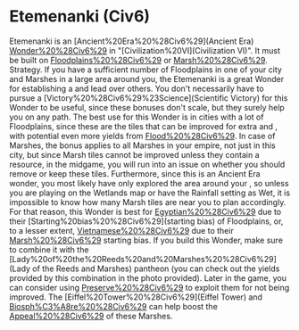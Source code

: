 # Etemenanki (Civ6)

Etemenanki is an [Ancient%20Era%20%28Civ6%29](Ancient Era) [Wonder%20%28Civ6%29](Wonder) in "[Civilization%20VI](Civilization VI)". It must be built on [Floodplains%20%28Civ6%29](Floodplains) or [Marsh%20%28Civ6%29](Marsh).
Strategy.
If you have a sufficient number of Floodplains in one of your city and Marshes in a large area around you, the Etemenanki is a great Wonder for establishing a and lead over others. You don't necessarily have to pursue a [Victory%20%28Civ6%29%23Science](Scientific Victory) for this Wonder to be useful, since these bonuses don't scale, but they surely help you on any path.
The best use for this Wonder is in cities with a lot of Floodplains, since these are the tiles that can be improved for extra and , with potential even more yields from [Flood%20%28Civ6%29](Floods). In case of Marshes, the bonus applies to all Marshes in your empire, not just in this city, but since Marsh tiles cannot be improved unless they contain a resource, in the midgame, you will run into an issue on whether you should remove or keep these tiles. Furthermore, since this is an Ancient Era wonder, you most likely have only explored the area around your , so unless you are playing on the Wetlands map or have the Rainfall setting as Wet, it is impossible to know how many Marsh tiles are near you to plan accordingly.
For that reason, this Wonder is best for [Egyptian%20%28Civ6%29](Egypt) due to their [Starting%20bias%20%28Civ6%29](starting bias) of Floodplains, or, to a lesser extent, [Vietnamese%20%28Civ6%29](Vietnam) due to their [Marsh%20%28Civ6%29](Marsh) starting bias. If you build this Wonder, make sure to combine it with the [Lady%20of%20the%20Reeds%20and%20Marshes%20%28Civ6%29](Lady of the Reeds and Marshes) pantheon (you can check out the yields provided by this combination in the photo provided). Later in the game, you can consider using [Preserve%20%28Civ6%29](Preserves) to exploit them for not being improved. The [Eiffel%20Tower%20%28Civ6%29](Eiffel Tower) and [Biosph%C3%A8re%20%28Civ6%29](Biosphère) can help boost the [Appeal%20%28Civ6%29](Appeal) of these Marshes.